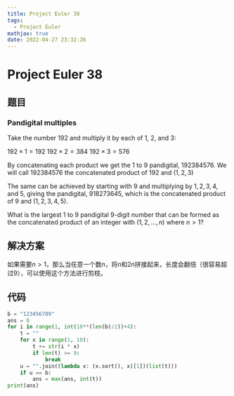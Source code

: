 ```yaml
---
title: Project Euler 38
tags:
  - Project Euler
mathjax: true
date: 2022-04-27 23:32:26
---
```


<escape><!-- more --></escape>

# Project Euler 38

## 题目

### Pandigital multiples

Take the number 192 and multiply it by each of 1, 2, and 3:

$192 × 1 = 192$
$192 × 2 = 384$
$192 × 3 = 576$

By concatenating each product we get the $1$ to $9$ pandigital, $192384576$. We will call $192384576$ the concatenated product of $192$ and $(1,2,3)$

The same can be achieved by starting with $9$ and multiplying by $1, 2, 3, 4,$ and $5$, giving the pandigital, $918273645$, which is the concatenated product of $9$ and $(1,2,3,4,5)$.

What is the largest $1$ to $9$ pandigital $9$-digit number that can be formed as the concatenated product of an integer with $(1,2, \dots ,n)$ where $n > 1$?

## 解决方案

如果需要$n>1$，那么当任意一个数$n$，将$n$和$2n$拼接起来，长度会翻倍（很容易超过$9$），可以使用这个方法进行剪枝。

## 代码

```Python
b = "123456789"
ans = 0
for i in range(1, int(10**(len(b)/2))+4):
    t = ""
    for x in range(1, 10):
        t += str(i * x)
        if len(t) >= 9:
            break
    u = "".join((lambda x: (x.sort(), x)[1])(list(t)))
    if u == b:
        ans = max(ans, int(t))
print(ans)
```
